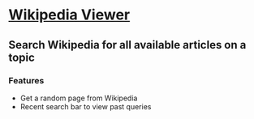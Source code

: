 # [Wikipedia Viewer](http://tobychow.github.io/weather)
## Search Wikipedia for all available articles on a topic

### Features
- Get a random page from Wikipedia
- Recent search bar to view past queries